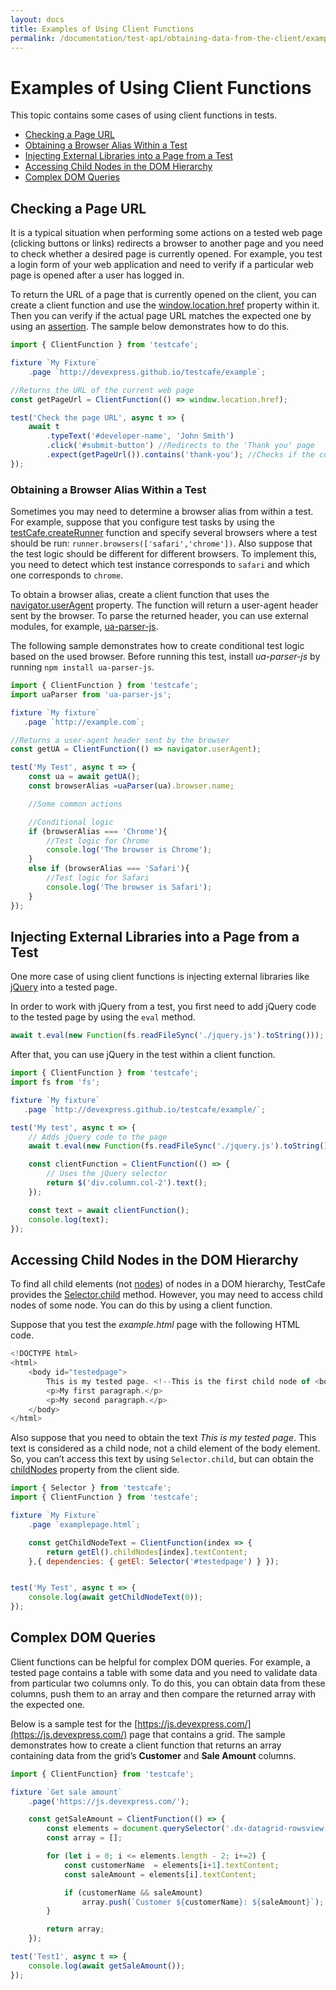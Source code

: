 ```yaml
---
layout: docs
title: Examples of Using Client Functions
permalink: /documentation/test-api/obtaining-data-from-the-client/examples-of-using-client-functions.html
---
```

# Examples of Using Client Functions

This topic contains some cases of using client functions in tests.

* [Checking a Page URL](#checking-a-page-url)
* [Obtaining a Browser Alias Within a Test](#obtaining-a-browser-alias-within-a-test)
* [Injecting External Libraries into a Page from a Test](#injecting-external-libraries-into-a-page-from-a-test)
* [Accessing Child Nodes in the DOM Hierarchy](#accessing-child-nodes-in-the-dom-hierarchy)
* [Complex DOM Queries](#complex-dom-queries)

## Checking a Page URL

It is a typical situation when performing some actions on a tested web page (clicking buttons or links) redirects a browser to another page and you need to check whether a desired page is currently opened. For example, you test a login form of your web application and need to verify if a particular web page is opened after a user has logged in.

To return the URL of a page that is currently opened on the client, you can create a client function and use the [window.location.href](https://www.w3schools.com/jsref/prop_loc_href.asp) property within it. Then you can verify if the actual page URL matches the expected one by using an [assertion](../assertions/README.md). The sample below demonstrates how to do this.

```js
import { ClientFunction } from 'testcafe';

fixture `My Fixture`
    .page `http://devexpress.github.io/testcafe/example`;

//Returns the URL of the current web page
const getPageUrl = ClientFunction(() => window.location.href);

test('Check the page URL', async t => {
    await t
        .typeText('#developer-name', 'John Smith')
        .click('#submit-button') //Redirects to the 'Thank you' page
        .expect(getPageUrl()).contains('thank-you'); //Checks if the current page URL contains the 'thank-you' string
});
```

### Obtaining a Browser Alias Within a Test

Sometimes you may need to determine a browser alias from within a test. For example, suppose that you configure test tasks by using the [testCafe.createRunner](../../using-testcafe/programming-interface/testcafe.md#createrunner) function and specify several browsers where a test should be run: `runner.browsers(['safari','chrome'])`. Also suppose that the test logic should be different for different browsers. To implement this, you need to detect which test instance corresponds to `safari` and which one corresponds to `chrome`.

To obtain a browser alias, create a client function that uses the [navigator.userAgent](https://www.w3schools.com/jsref/prop_nav_useragent.asp) property. The function will return a user-agent header sent by the browser. To parse the returned header, you can use external modules, for example, [ua-parser-js](https://github.com/faisalman/ua-parser-js).

The following sample demonstrates how to create conditional test logic based on the used browser. Before running this test, install *ua-parser-js* by running `npm install ua-parser-js`.

```js
import { ClientFunction } from 'testcafe';
import uaParser from 'ua-parser-js';

fixture `My fixture`
   .page `http://example.com`;

//Returns a user-agent header sent by the browser
const getUA = ClientFunction(() => navigator.userAgent);

test('My Test', async t => {
    const ua = await getUA();
    const browserAlias =uaParser(ua).browser.name;

    //Some common actions

    //Conditional logic
    if (browserAlias === 'Chrome'){
        //Test logic for Chrome
        console.log('The browser is Chrome');
    }
    else if (browserAlias === 'Safari'){
        //Test logic for Safari
        console.log('The browser is Safari');
    }
});
```

## Injecting External Libraries into a Page from a Test

One more case of using client functions is injecting external libraries like [jQuery](https://jquery.com/) into a tested page.

In order to work with jQuery from a test, you first need to add jQuery code to the tested page by using the `eval` method.

```js
await t.eval(new Function(fs.readFileSync('./jquery.js').toString()));
```

After that,  you can use jQuery in the test within a client function.

```js
import { ClientFunction } from 'testcafe';
import fs from 'fs';

fixture `My fixture`
   .page `http://devexpress.github.io/testcafe/example/`;

test('My test', async t => {
    // Adds jQuery code to the page
    await t.eval(new Function(fs.readFileSync('./jquery.js').toString()));

    const clientFunction = ClientFunction(() => {
        // Uses the jQuery selector
        return $('div.column.col-2').text();
    });

    const text = await clientFunction();
    console.log(text);
});
```

## Accessing Child Nodes in the DOM Hierarchy

To find all child elements (not [nodes](https://developer.mozilla.org/en-US/docs/Web/API/Node)) of nodes in a DOM hierarchy, TestCafe provides the [Selector.child](../selecting-page-elements/selectors/functional-style-selectors.md#child) method. However, you may need to access child nodes of some node. You can do this by using a client function.

Suppose that you test the *example.html* page with the following HTML code.

```js
<!DOCTYPE html>
<html>
    <body id="testedpage">
        This is my tested page. <!--This is the first child node of <body>-->
        <p>My first paragraph.</p>
        <p>My second paragraph.</p>
    </body>
</html>
```

Also suppose that you need to obtain the text *This is my tested page*. This text is considered as a child node, not a child element of the body element. So, you can’t access this text by using `Selector.child`, but can obtain the [childNodes](https://developer.mozilla.org/en-US/docs/Web/API/Node/childNodes) property from the client side.

```js
import { Selector } from 'testcafe';
import { ClientFunction } from 'testcafe';

fixture `My Fixture`
    .page `examplepage.html`;

    const getChildNodeText = ClientFunction(index => {
        return getEl().childNodes[index].textContent;
    },{ dependencies: { getEl: Selector('#testedpage') } });


test('My Test', async t => {
    console.log(await getChildNodeText(0));
});
```

## Complex DOM Queries

Client functions can be helpful for complex DOM queries. For example, a tested page contains a table with some data and you need to validate data from particular two columns only. To do this, you can obtain data from these columns, push them to an array and then compare the returned array with the expected one.

Below is a sample test for the [https://js.devexpress.com/](https://js.devexpress.com/) page that contains a grid. The sample demonstrates how to create a client function that returns an array containing data from the grid’s **Customer** and **Sale Amount** columns.

```js
import { ClientFunction} from 'testcafe';

fixture `Get sale amount`
    .page('https://js.devexpress.com/');

    const getSaleAmount = ClientFunction(() => {
        const elements = document.querySelector('.dx-datagrid-rowsview').querySelectorAll('td:nth-child(3),td:nth-child(7)');
        const array = [];

        for (let i = 0; i <= elements.length - 2; i+=2) {
            const customerName  = elements[i+1].textContent;
            const saleAmount = elements[i].textContent;

            if (customerName && saleAmount)
                array.push(`Customer ${customerName}: ${saleAmount}`);
        }

        return array;
    });

test('Test1', async t => {
    console.log(await getSaleAmount());
});
```